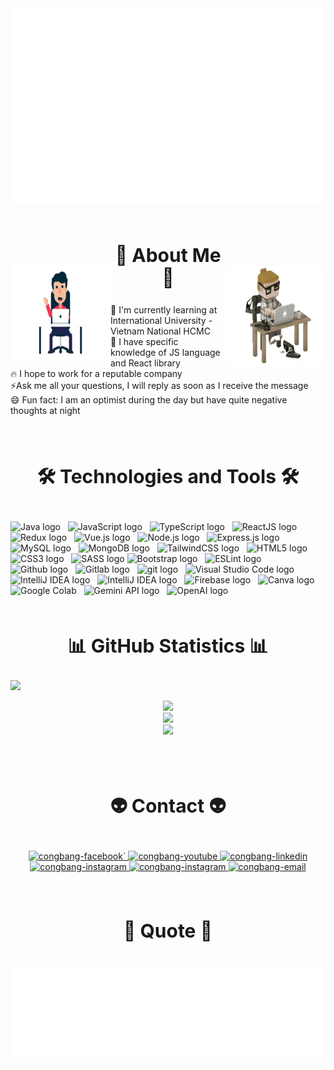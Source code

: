 <!-- Cong Bang -->
<a href="#" target="_blank">
  <img src="svg/congbang.svg" width="1200" alt="congbang-official" />
</a>
</br>
</br>
<div>
<img style="margin-top: 6%" align="left" width=160px height=160px  alt="programmer gif" src="./gif/programmer3.gif" />
<img style="margin-top: 7%" align="right" width=160px height=160px  alt="programmer gif" src="./gif/programmer2.gif" />
<!-- <style>
  .gif_1 {
    margin-top: 5%;
    margin-right: 5%;
  }
  .gif_2 {
    margin-top: 5%;
    margin-left: 5%;
  }
  h2 {
    font-size: 30px;
  }
  .introduce {
    display: flex;
    justify-content: center;
    font-size: 16px;
  }
</style> -->
<h2 align="center" style="font-size: 30px">💫 About Me 💫</h2>
<div class="introduce">
📑 I'm currently learning at International University - Vietnam National HCMC</br>
🌱 I have specific knowledge of JS language and React library</br>
🔥 I hope to work for a reputable company</br>
⚡Ask me all your questions, I will reply as soon as I receive the message</br>
😄 Fun fact: I am an optimist during the day but have quite negative thoughts at night
</div>
</div>

<!-- _____________________________________________________________________________________________ -->
</br>
</br>
<h2 align="center" style="font-size: 30px">🛠 Technologies and Tools 🛠</h2>
<br>
<span><img src="https://img.shields.io/badge/Java-282C34?logo=java&logoColor=F7DF1E" alt="Java logo" title="JavaScript" height="25" /></span>
&nbsp;
<span><img src="https://img.shields.io/badge/JavaScript-282C34?logo=javascript&logoColor=F7DF1E" alt="JavaScript logo" title="JavaScript" height="25" /></span>
&nbsp;
<span><img src="https://img.shields.io/badge/TypeScript-282C34?logo=typescript&logoColor=3178C6" alt="TypeScript logo" title="TypeScript" height="25" /></span>
&nbsp;
<span><img src="https://img.shields.io/badge/ReactJS-282C34?logo=react&logoColor=61DAFB" alt="ReactJS logo" title="ReactJS" height="25" /></span>
&nbsp;
<span><img src="https://img.shields.io/badge/Redux-282C34?logo=redux&logoColor=764ABC" alt="Redux logo" title="Redux" height="25" /></span>
&nbsp;
<span><img src="https://img.shields.io/badge/Vue.js-282C34?logo=vue.js&logoColor=4FC08D" alt="Vue.js logo" title="Vue.js" height="25" /></span>
&nbsp;
<span><img src="https://img.shields.io/badge/Node.js-282C34?logo=node.js&logoColor=00F200" alt="Node.js logo" title="Node.js" height="25" /></span>
&nbsp;
<span><img src="https://img.shields.io/badge/Express-282C34?logo=express&logoColor=FFFFFF" alt="Express.js logo" title="Express.js" height="25" /></span>
&nbsp;
<span><img src="https://img.shields.io/badge/MySQL-282C34?logo=mysql&logoColor=#4479A1" alt="MySQL logo" title="MySQL" height="25" /></span>
&nbsp;
<span><img src="https://img.shields.io/badge/MongoDB-282C34?logo=mongodb&logoColor=47A248" alt="MongoDB logo" title="MongoDB" height="25" /></span>
&nbsp;
<span><img src="https://img.shields.io/badge/Tailwind%20CSS-282C34?logo=tailwind-css&logoColor=38B2AC" alt="TailwindCSS logo" title="TailwindCSS" height="25" /></span>
&nbsp;
<span><img src="https://img.shields.io/badge/HTML5-282C34?logo=html5&logoColor=E34F26" alt="HTML5 logo" title="HTML5" height="25" /></span>
&nbsp;
<span><img src="https://img.shields.io/badge/CSS3-282C34?logo=css3&logoColor=1572B6" alt="CSS3 logo" title="CSS3" height="25" /></span>
&nbsp;
<span><img src="https://img.shields.io/badge/Sass-282C34?logo=sass&logoColor=CC6699" alt="SASS logo" title="SASS" height="25" /></span>
<span><img src="https://img.shields.io/badge/Bootstrap-282C34?logo=bootstrap&logoColor=7952B3" alt="Bootstrap logo" title="Bootstrap" height="25" /></span>
&nbsp;
<span><img src="https://img.shields.io/badge/ESLint-282C34?logo=eslint&logoColor=4B32C3" alt="ESLint logo" title="ESLint" height="25" /></span>
&nbsp;
<span><img src="https://img.shields.io/badge/Git-282C34?logo=git&logoColor=F05032" alt="Github logo" title="Github" height="25" /></span>
&nbsp;
<span><img src="https://img.shields.io/badge/Github-282C34?logo=github&logoColor=#181717" alt="Gitlab logo" title="Gitlab" height="25" /></span>
&nbsp;
<span><img src="https://img.shields.io/badge/Gitlab-282C34?logo=gitlab&logoColor=#181717" alt="git logo" title="git" height="25" /></span>
&nbsp;
<span><img src="https://img.shields.io/badge/Visual Studio Code-282C34?logo=visual-studio-code&logoColor=007ACC" alt="Visual Studio Code logo" title="Visual Studio Code" height="25" /></span>
&nbsp;
<span><img src="https://img.shields.io/badge/IntelliJ IDEA-282C34?logo=intelliJ-idea&logoColor=#000000" alt="IntelliJ IDEA logo" title="IntelliJ IDEA" height="25" /></span>
&nbsp;
<span><img src="https://img.shields.io/badge/PyCharm-282C34?logo=pycharm&logoColor=#000000" alt="IntelliJ IDEA logo" title="IntelliJ IDEA" height="25" /></span>
&nbsp;
<span><img src="https://img.shields.io/badge/Firebase-282C34?logo=firebase&logoColor=FFCA28" alt="Firebase logo" title="Firebase" height="25" /></span>
&nbsp;
<span><img src="https://img.shields.io/badge/Canva-282C34?logo=canva&logoColor=#00C4CC" alt="Canva logo" title="Canva" height="25" /></span>
&nbsp;
<span><img src="https://img.shields.io/badge/Google Colab-282C34?logo=google-colab&logoColor=#F9AB00" alt="Google Colab" title="Google Colab" height="25" /></span>
&nbsp;
<span>
<img src="https://img.shields.io/badge/Gemini%20API-282C34?logo=google&logoColor=4285F4" alt="Gemini API logo" title="Gemini API" height="25" />
</span>
&nbsp;
<span>
<img src="https://img.shields.io/badge/OpenAI-282C34?logo=openai&logoColor=white" alt="OpenAI logo" title="OpenAI" height="25" />
</span>
&nbsp;

<!-- ------------------------------------------------------------------------------------------------- -->
<!-- </br>
</br>
</br>
<h2 align="center" style="font-size: 30px">💻 Tech Stack 💻</h2></br>

![C](https://img.shields.io/badge/c-%2300599C.svg?style=for-the-badge&logo=c&logoColor=white)
![C++](https://img.shields.io/badge/c++-%2300599C.svg?style=for-the-badge&logo=c%2B%2B&logoColor=white)
![CSS3](https://img.shields.io/badge/css3-%231572B6.svg?style=for-the-badge&logo=css3&logoColor=white)
![Java](https://img.shields.io/badge/java-%23ED8B00.svg?style=for-the-badge&logo=java&logoColor=white)
![JavaScript](https://img.shields.io/badge/javascript-%23323330.svg?style=for-the-badge&logo=javascript&logoColor=%23F7DF1E)
<!-- ![Angular](https://img.shields.io/badge/angular-%23DD0031.svg?style=for-the-badge&logo=angular&logoColor=white)  -->
<!--![Express.js](https://img.shields.io/badge/express.js-%23404d59.svg?style=for-the-badge&logo=express&logoColor=%2361DAFB)
![NodeJS](https://img.shields.io/badge/node.js-6DA55F?style=for-the-badge&logo=node.js&logoColor=white)
![React](https://img.shields.io/badge/react-%2320232a.svg?style=for-the-badge&logo=react&logoColor=%2361DAFB) ![MySQL](https://img.shields.io/badge/mysql-%2300f.svg?style=for-the-badge&logo=mysql&logoColor=white)
![Adobe Lightroom](https://img.shields.io/badge/Adobe%20Lightroom-31A8FF.svg?style=for-the-badge&logo=Adobe%20Lightroom&logoColor=white)
![Adobe Photoshop](https://img.shields.io/badge/adobephotoshop-%2331A8FF.svg?style=for-the-badge&logo=adobephotoshop&logoColor=white)
</br> -->

<!-- ------------------------------------------------------------------------------------------------- -->
</br>
</br>
<h2 align="center" style="font-size: 30px">📊 GitHub Statistics 📊</h2></

[![](https://visitcount.itsvg.in/api?id=congbangitiu&icon=0&color=0)](https://visitcount.itsvg.in)

<p align="center">
  <img height="190em" src="https://github-readme-stats.vercel.app/api?username=congbangitiu&show_icons=true&theme=onedark"/> </br>
  <img height="190em" src="https://github-readme-streak-stats.herokuapp.com/?user=congbangitiu&theme=onedark&hide_border=false"/> </br>
  
  <img height="190em" src="https://github-readme-stats.vercel.app/api/top-langs?username=congbangitiu&theme=onedark&hide_border=false&include_all_commits=false&count_private=false&layout=compact"/>

</p>
<!-- ____________________________________________________________________________________________________________________________ -->
<!-- _________________________________________________________________________________________________________________________________________________ -->
</br>
</br>
<h2 align="center" style="font-size: 30px">👽 Contact 👽</h2>
<br>

<div align="center">
  <a href="https://www.facebook.com/congbang.nguyenluan" target="blank">
    <img src="https://img.icons8.com/bubbles/100/000000/facebook-new.png" alt="congbang-facebook" />` 
  </a>
  <a href="https://www.youtube.com/channel/UC6Dgk42iP8aHcsLShgRkPJg" target="blank">
    <img src="https://img.icons8.com/bubbles/100/000000/youtube-squared.png" alt="congbang-youtube" />
  </a>
  <a href="https://www.linkedin.com/in/mrfair071102/" target="blank">
    <img src="https://img.icons8.com/bubbles/100/000000/linkedin.png" alt="congbang-linkedin" />
  </a>
  <a href="https://www.instagram.com/_mr.fair_/" target="blank">
    <img src="https://img.icons8.com/bubbles/100/000000/instagram-new--v2.png" alt="congbang-instagram" />
  </a>
  <a href="https://www.tiktok.com/@mr.fair071102" target="blank">
    <img src="https://img.icons8.com/bubbles/100/000000/tiktok.png" alt="congbang-instagram" />
  </a>
  <a href="mailto:bangnguyen.071102@gmail.com" target="top">
    <img src="https://img.icons8.com/bubbles/100/000000/apple-mail.png" alt="congbang-email" />
  </a>
</div>

<!-- _________________________________________________________________________________________________________________________________________________ -->
</br>
</br>
<h2 align="center" style="font-size: 30px">📑 Quote 📑</h2>
</br>
<a href="#" target="_blank">
  <img class="quote" src="svg/congbang-quotes.svg" width="846" height="150" alt="congbang-official" />
</a>
<div align="right">
</div>
<!-- <style>
  .quote {
    display: flex;
    justify-content: center;
    margin: auto;
  }
</style> -->
